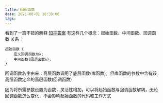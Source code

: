 ```yaml
---
title: 回调函数
date: 2021-08-01 18:30:00
tags: 
---
```

看到了一篇不错的解释
[知乎答案](https://www.zhihu.com/question/19801131)
有这样几个概念：起始函数、中间函数、回调函数
关系：
```
起始函数 {
    定义回调函数为λ;
    中间函数(回调函数λ);
}
```
回调函数名字由来：高层函数调用了底层函数(库函数)，但库函数的参数中含有该高层函数定义的高层函数(回调函数)

因为将所需参数设置为函数，灵活性增加，可以将起始函数与回调函数解耦，无论回调函数怎么变化，不会影响起始函数的代码和工作方式
